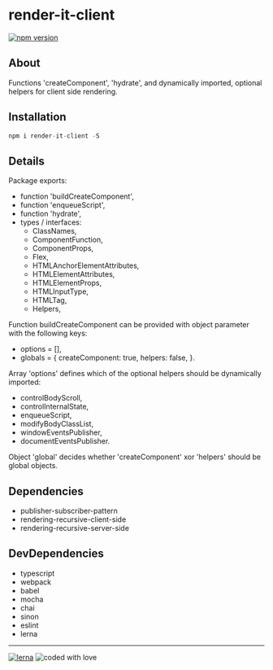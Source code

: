 # render-it-client
[![npm version](https://badge.fury.io/js/render-it-client.svg)](https://badge.fury.io/js/render-it-client)

## About

Functions 'createComponent', 'hydrate', and dynamically imported, optional helpers for client side rendering.

## Installation

```javascript
npm i render-it-client -S
```

## Details

Package exports:
* function 'buildCreateComponent',
* function 'enqueueScript',
* function 'hydrate',
* types / interfaces:
  - ClassNames,
  - ComponentFunction,
  - ComponentProps,
  - Flex,
  - HTMLAnchorElementAttributes,
  - HTMLElementAttributes,
  - HTMLElementProps,
  - HTMLInputType,
  - HTMLTag,
  - Helpers,

Function buildCreateComponent can be provided with object parameter with the following keys:
* options = [],
* globals = {
  createComponent: true,
  helpers: false,
}.

Array 'options' defines which of the optional helpers should be dynamically imported:
* controlBodyScroll,
* controlInternalState,
* enqueueScript,
* modifyBodyClassList,
* windowEventsPublisher,
* documentEventsPublisher.

Object 'global' decides whether 'createComponent' xor 'helpers' should be global objects.

## Dependencies

* publisher-subscriber-pattern
* rendering-recursive-client-side
* rendering-recursive-server-side

## DevDependencies

* typescript
* webpack
* babel
* mocha
* chai
* sinon
* eslint
* lerna

---
[![lerna](https://img.shields.io/static/v1?label=maintained%20with&message=lerna&color=a53860)](https://lerna.js.org/)
![coded with love](https://img.shields.io/static/v1?label=coded%20with&message=love&color=a53860)
